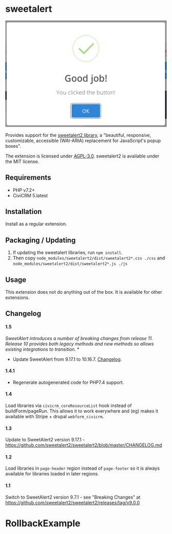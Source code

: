# sweetalert

![Screenshot](images/screenshot.png)

Provides support for the [sweetalert2 library](https://sweetalert2.github.io/), a "beautiful, responsive, customizable, accessible (WAI-ARIA) replacement for JavaScript's popup boxes".

The extension is licensed under [AGPL-3.0](LICENSE.txt). sweetalert2 is available under the MIT license.

## Requirements

* PHP v7.2+
* CiviCRM 5.latest

## Installation

Install as a regular extension.

## Packaging / Updating

1. If updating the sweetalert libraries, run `npm install`.
1. Then copy `node_modules/sweetalert2/dist/sweetalert2*.css ./css` and `node_modules/sweetalert2/dist/sweetalert2*.js ./js`

## Usage

This extension does not do anything out of the box. It is available for other extensions.

## Changelog

#### 1.5
*SweetAlert introduces a number of breaking changes from release 11. Release 10 provides both legacy methods and new methods so allows existing integrations to transition.*
*
* Update SweetAlert from 9.17.1 to 10.16.7. [Changelog](https://github.com/sweetalert2/sweetalert2/blob/master/CHANGELOG.md).

#### 1.4.1

* Regenerate autogenerated code for PHP7.4 support.

#### 1.4

Load libraries via `civicrm_coreResourceList` hook instead of buildForm/pageRun. This allows it to work everywhere and (eg) makes it available with Stripe + drupal `webform_civicrm`.

#### 1.3

Update to SweetAlert2 version 9.17.1 - https://github.com/sweetalert2/sweetalert2/blob/master/CHANGELOG.md

#### 1.2

Load libraries in `page-header` region instead of `page-footer` so it is always available for libraries loaded in later regions.

#### 1.1

Switch to SweetAlert2 version 9.7.1 - see "Breaking Changes" at https://github.com/sweetalert2/sweetalert2/releases/tag/v9.0.0
# RollbackExample
